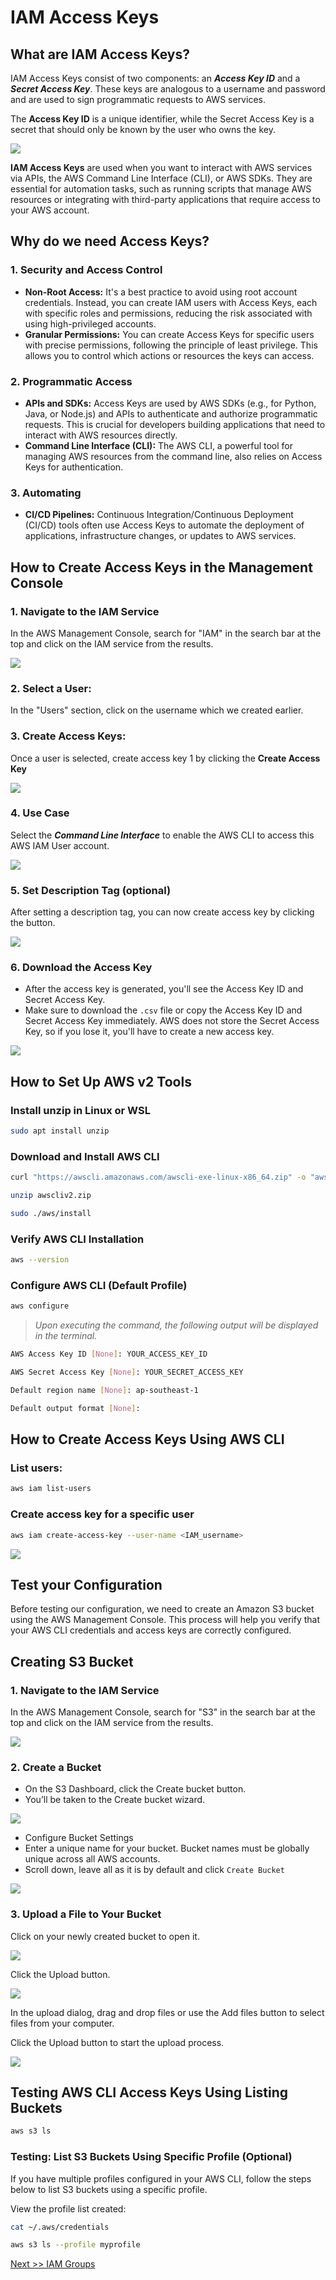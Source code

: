 # IAM Access Keys
## **What are IAM Access Keys?**

IAM Access Keys consist of two components: an _**Access Key ID**_ and a _**Secret Access Key**_. These keys are analogous to a username and password and are used to sign programmatic requests to AWS services. 

The **Access Key ID** is a unique identifier, while the Secret Access Key is a secret that should only be known by the user who owns the key.

![](img/keys-1.png)

**IAM Access Keys** are used when you want to interact with AWS services via APIs, the AWS Command Line Interface (CLI), or AWS SDKs. They are essential for automation tasks, such as running scripts that manage AWS resources or integrating with third-party applications that require access to your AWS account.

## **Why do we need Access Keys?**

### 1. Security and Access Control  
   - **Non-Root Access:** It's a best practice to avoid using root account credentials. Instead, you can create IAM users with Access Keys, each with specific roles and permissions, reducing the risk associated with using high-privileged accounts.  
   - **Granular Permissions:** You can create Access Keys for specific users with precise permissions, following the principle of least privilege. This allows you to control which actions or resources the keys can access.  
### 2. Programmatic Access  
   - **APIs and SDKs:** Access Keys are used by AWS SDKs (e.g., for Python, Java, or Node.js) and APIs to authenticate and authorize programmatic requests. This is crucial for developers building applications that need to interact with AWS resources directly.  
   - **Command Line Interface (CLI):** The AWS CLI, a powerful tool for managing AWS resources from the command line, also relies on Access Keys for authentication.  
### 3. Automating  
   - **CI/CD Pipelines:** Continuous Integration/Continuous Deployment (CI/CD) tools often use Access Keys to automate the deployment of applications, infrastructure changes, or updates to AWS services.

## How to Create Access Keys in the Management Console
### 1. Navigate to the IAM Service
In the AWS Management Console, search for "IAM" in the search bar at the top and click on the IAM service from the results.

![](img/iam-01.png)
### 2. Select a User:
In the "Users" section, click on the username which we created earlier.
### 3. Create Access Keys:
Once a user is selected, create access key 1 by clicking the **Create Access Key**

![](img/keysConsole-01.jpg)

### 4. Use Case
Select the _**Command Line Interface**_ to enable the AWS CLI to access this AWS IAM User account.

![](img/keysConsole-02.jpg)

### 5. Set Description Tag (optional)
After setting a description tag, you can now create access key by clicking the button.

![](img/keysConsole-03.jpg)

### 6. Download the Access Key
- After the access key is generated, you'll see the Access Key ID and Secret Access Key.
-  Make sure to download the `.csv` file or copy the Access Key ID and Secret Access Key immediately. AWS does not store the Secret Access Key, so if you lose it, you'll have to create a new access key.

![](img/keysConsole-04.jpg)

## **How to Set Up AWS v2 Tools**  
### **Install unzip in Linux or WSL**

```bash
sudo apt install unzip 
```

### **Download and Install AWS CLI**
```bash
curl "https://awscli.amazonaws.com/awscli-exe-linux-x86_64.zip" -o "awscliv2.zip"

unzip awscliv2.zip

sudo ./aws/install
```

### **Verify AWS CLI Installation**

```bash
aws --version
```

### **Configure AWS CLI (Default Profile)**

```bash
aws configure
```


> _Upon executing the command, the following output will be displayed in the terminal._


```bash
AWS Access Key ID [None]: YOUR_ACCESS_KEY_ID

AWS Secret Access Key [None]: YOUR_SECRET_ACCESS_KEY

Default region name [None]: ap-southeast-1

Default output format [None]:

```

## **How to Create Access Keys Using AWS CLI**

### **List users:**

```bash
aws iam list-users
```

### **Create access key for a specific user**

```bash
aws iam create-access-key --user-name <IAM_username>
```

![](img/keys-2.png)


## **Test your Configuration**

Before testing our configuration, we need to create an Amazon S3 bucket using the AWS Management Console. This process will help you verify that your AWS CLI credentials and access keys are correctly configured.

## **Creating S3 Bucket**

### 1. Navigate to the IAM Service
In the AWS Management Console, search for "S3" in the search bar at the top and click on the IAM service from the results.

![](img/s3-00.png)

### 2. Create a Bucket
- On the S3 Dashboard, click the Create bucket button.
- You’ll be taken to the Create bucket wizard.

![](img/s3-001.png)

- Configure Bucket Settings
- Enter a unique name for your bucket. Bucket names must be globally unique across all AWS accounts.
- Scroll down, leave all as it is by default and click `Create Bucket`

![](img/s3-01.png)

### 3. Upload a File to Your Bucket
Click on your newly created bucket to open it.

![](img/s3-02.png)

Click the Upload button.

![](img/s3-03.png)

In the upload dialog, drag and drop files or use the Add files button to select files from your computer.

Click the Upload button to start the upload process.

![](img/s3-04.png)


## **Testing AWS CLI Access Keys Using Listing Buckets**

```bash
aws s3 ls
```

### **Testing: List S3 Buckets Using Specific Profile (Optional)**
If you have multiple profiles configured in your AWS CLI, follow the steps below to list S3 buckets using a specific profile.

View the profile list created: 

```bash
cat ~/.aws/credentials
```
```bash
aws s3 ls --profile myprofile
```

[Next >> IAM Groups](08%20-%20IAM%20Groups.md)
